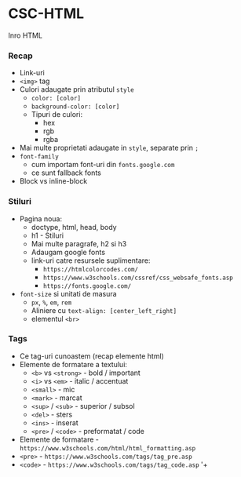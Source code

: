 # CSC-HTML
Inro HTML
### Recap
 - Link-uri
 - `<img>` tag
 - Culori adaugate prin atributul `style`
   - `color: [color]`
   - `background-color: [color]`
   - Tipuri de culori:
     - hex
     - rgb
     - rgba
 - Mai multe proprietati adaugate in `style`, separate prin `;`
 - `font-family` 
   - cum importam font-uri din `fonts.google.com`
   - ce sunt fallback fonts
 - Block vs inline-block

### Stiluri
 - Pagina noua:
   - doctype, html, head, body
   - h1 - Stiluri
   - Mai multe paragrafe, h2 si h3
   - Adaugam google fonts
   - link-uri catre resursele suplimentare:
     - `https://htmlcolorcodes.com/`
     - `https://www.w3schools.com/cssref/css_websafe_fonts.asp`
     - `https://fonts.google.com/`
 - `font-size` si unitati de masura
   - `px`, `%`, `em`, `rem`
   - Aliniere cu `text-align: [center_left_right]`
   - elementul `<br>`

### Tags
 - Ce tag-uri cunoastem (recap elemente html)
 - Elemente de formatare a textului:
   - `<b>` vs `<strong>`  - bold / important
   - `<i>` vs `<em>`      - italic / accentuat
   - `<small>`            - mic
   - `<mark>`             - marcat
   - `<sup>` / `<sub>`    - superior / subsol
   - `<del>`              - sters
   - `<ins>`              - inserat
   - `<pre>` / `<code>`   - preformatat / code
 - Elemente de formatare  - `https://www.w3schools.com/html/html_formatting.asp`
 - `<pre>`                - `https://www.w3schools.com/tags/tag_pre.asp`
 - `<code>`               - `https://www.w3schools.com/tags/tag_code.asp`
'+
